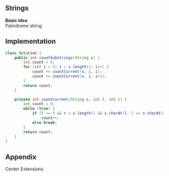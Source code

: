 **Strings**  
---
**Basic idea**  
Palindrome string

Implementation
---
```java
class Solution {
    public int countSubstrings(String s) {
        int count = 0;
        for (int i = 0; i < s.length(); i++) {
            count += countCurrent(s, i, i);
            count += countCurrent(s, i, i+1);
        }
        return count;
    }

    private int countCurrent(String s, int l, int r) {
        int count = 0;
        while (true) {
            if (l >= 0 && r < s.length() && s.charAt(l--) == s.charAt(r++))
                count++;
            else break;
        }
        return count;
    }
}
```
**Appendix**
---
Center Extensions.